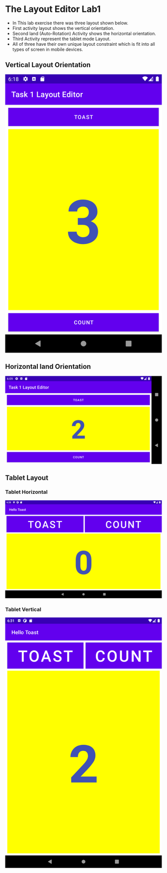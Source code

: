 # The Layout Editor Lab1
- In This lab exercise there was three layout shown below.
- First activity layout shows the vertical orientation.
- Second land (Auto-Rotation) Activity shows the horizontal orientation.
- Third Activity represent the tablet mode Layout.
- All of three have their own unique layout constraint which is fit into all types of screen in mobile devices.

## Vertical Layout Orientation
![alt text](VO.png)

## Horizontal land Orientation
![alt text](Hmain.png)

## Tablet Layout
### Tablet Horizontal
![alt text](Tablet.png)
### Tablet Vertical
![alt text](TabVerticle.png)